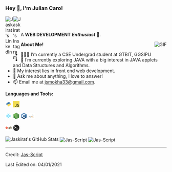 <h3 title="hehehe"> Hey 👋, I'm Julian Caro!</h3>

<a href="https://www.linkedin.com/in/jaskirat-singh-009348178">
  <img align="left" alt="Jaskirat's LinkedIn" width="24px" src="https://cdn.jsdelivr.net/npm/simple-icons@v3/icons/linkedin.svg" />
</a>
<a href="https://www.instagram.com/jaskirat.mokha/">
  <img align="left" alt="Jaskirat's Instagram" width="24px" src="https://cdn.jsdelivr.net/npm/simple-icons@v3/icons/instagram.svg" />
</a>




<br />
<br />

A **WEB DEVELOPMENT** ***Enthusiast*** 🚀.
 

  <img align="right" alt="GIF" src="https://i.pinimg.com/originals/e4/26/70/e426702edf874b181aced1e2fa5c6cde.gif" />

**About Me!**

- 👨🏽‍💻 I’m currently a CSE Undergrad student at GTBIT, GGSIPU
- 🌱 I’m currently exploring JAVA with a big interest in JAVA applets and Data Structures and Algorithms. 
- 🤔 My interest lies in front end web development.
- 💬 Ask me about anything, I love to answer!
- 📫 Email me at [jsmokha33@gmail.com](mailto:jsmokha33@gmail.com).



**Languages and Tools:**  


<code><img height="20" src="https://raw.githubusercontent.com/github/explore/80688e429a7d4ef2fca1e82350fe8e3517d3494d/topics/python/python.png"></code>
<code><img height="20" src="https://raw.githubusercontent.com/github/explore/80688e429a7d4ef2fca1e82350fe8e3517d3494d/topics/javascript/javascript.png"></code>

<code><img height="20" src="https://raw.githubusercontent.com/github/explore/80688e429a7d4ef2fca1e82350fe8e3517d3494d/topics/react/react.png"></code>
<code><img height="20" src="https://raw.githubusercontent.com/github/explore/80688e429a7d4ef2fca1e82350fe8e3517d3494d/topics/nodejs/nodejs.png"></code>
<code><img height="20" src="https://raw.githubusercontent.com/github/explore/80688e429a7d4ef2fca1e82350fe8e3517d3494d/topics/cpp/cpp.png"></code>
<code><img height="20" src="https://raw.githubusercontent.com/github/explore/80688e429a7d4ef2fca1e82350fe8e3517d3494d/topics/mysql/mysql.png"></code>

<code><img height="20" src="https://raw.githubusercontent.com/github/explore/80688e429a7d4ef2fca1e82350fe8e3517d3494d/topics/git/git.png"></code>
<code><img height="20" src="https://raw.githubusercontent.com/github/explore/80688e429a7d4ef2fca1e82350fe8e3517d3494d/topics/terminal/terminal.png"></code>

<img src="https://github-readme-stats.vercel.app/api?username=Jas-Script&show_icons=true&hide_border=true&count_private=true&theme=shades-of-purple&icon_color=fad000" alt="Jaskirat's GitHub Stats">
<img align="center" src="https://github-readme-streak-stats.herokuapp.com/?user=Jas-Script&count_private=true&theme=radical" alt="Jas-Script" />
<img align="center" width=500 src="https://github-readme-stats.vercel.app/api/top-langs/?username=Jas-Script&count_private=true&theme=radical" alt="Jas-Script" />

----
Credit: [Jas-Script](https://github.com/Jas-Script)

Last Edited on: 04/01/2021
